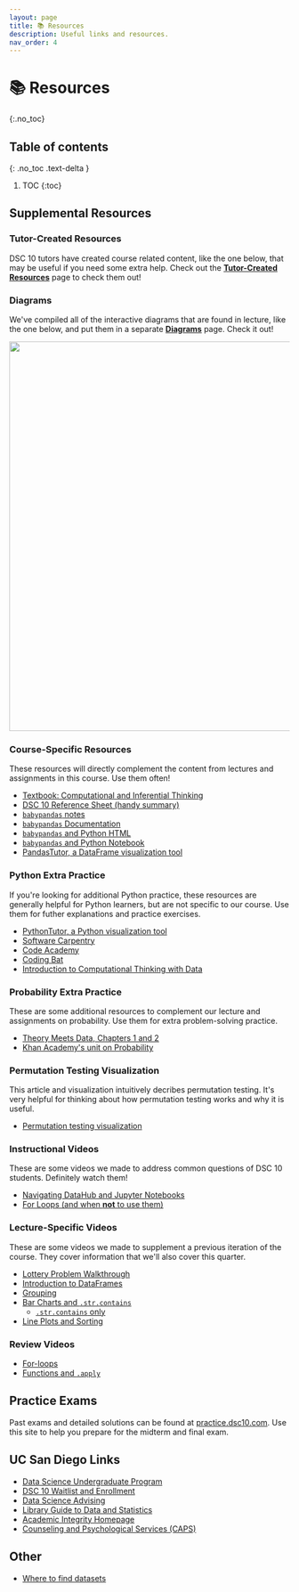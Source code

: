```yaml
---
layout: page
title: 📚 Resources
description: Useful links and resources.
nav_order: 4
---
```


# 📚 Resources 
{:.no_toc}

## Table of contents
{: .no_toc .text-delta }

1. TOC
{:toc}


## Supplemental Resources

### Tutor-Created Resources

DSC 10 tutors have created course related content, like the one below, that may be useful if you need some extra help. Check out the [**Tutor-Created Resources**](../tutorcreatedresources) page to check them out!

### Diagrams

We've compiled all of the interactive diagrams that are found in lecture, like the one below, and put them in a separate [**Diagrams**](../diagrams) page. Check it out!

<center><img src="../assets/images/animation-gif.gif" width=700></center>

### Course-Specific Resources

These resources will directly complement the content from lectures and assignments in this course. Use them often!

- [Textbook: Computational and Inferential Thinking](https://inferentialthinking.com)
- [DSC 10 Reference Sheet (handy summary)](https://drive.google.com/file/d/1ky0Np67HS2O4LO913P-ing97SJG0j27n/view?usp=sharing)
- [`babypandas` notes](https://notes.dsc10.com)
- [`babypandas` Documentation](https://babypandas.readthedocs.io/en/latest/index.html)
- [`babypandas` and Python HTML](/resources/resources/Babypandas%20and%20Python.html)
- [`babypandas` and Python Notebook](http://datahub.ucsd.edu/user-redirect/git-sync?repo=https://github.com/dsc-courses/dsc10-2024-su&subPath=lectures/practice/Babypandas%20and%20Python.ipynb)
- [PandasTutor, a DataFrame visualization tool](https://pandastutor.com/vis.html)

### Python Extra Practice

If you're looking for additional Python practice, these resources are generally helpful for Python learners, but are not specific to our course. Use them for futher explanations and practice exercises. 

- [PythonTutor, a Python visualization tool](https://pythontutor.com/visualize.html#mode=edit)
- [Software Carpentry](https://swcarpentry.github.io/python-novice-inflammation/)
- [Code Academy](https://www.codecademy.com/learn/learn-python)
- [Coding Bat](https://codingbat.com/python)
- [Introduction to Computational Thinking with Data](http://data94.org)

### Probability Extra Practice

These are some additional resources to complement our lecture and assignments on probability. Use them for extra problem-solving practice.

- [Theory Meets Data, Chapters 1 and 2](http://stat88.org/textbook/content/Chapter_01/00_The_Basics.html)
- [Khan Academy's unit on Probability](https://www.khanacademy.org/math/probability/xa88397b6:probability)

### Permutation Testing Visualization

This article and visualization intuitively decribes permutation testing. It's very helpful for thinking about how permutation testing works and why it is useful.

- [Permutation testing visualization](https://www.jwilber.me/permutationtest/)

### Instructional Videos

These are some videos we made to address common questions of DSC 10 students. Definitely watch them!

- [Navigating DataHub and Jupyter Notebooks](https://youtu.be/Hq8VaNirDRQ)
- [For Loops (and when **not** to use them)](https://youtu.be/BlczSBT80fU)

### Lecture-Specific Videos 

These are some videos we made to supplement a previous iteration of the course. They cover information that we'll also cover this quarter.

- [Lottery Problem Walkthrough](https://www.youtube.com/watch?v=w_witptT6Ts)
- [Introduction to DataFrames](https://youtu.be/t_bjtBJ0gGc)
- [Grouping](https://youtu.be/xg7rnjWnZ48)
- [Bar Charts and `.str.contains`](https://youtu.be/OVTroiHby3g)
    - [`.str.contains` only](https://www.youtube.com/watch?v=TCcEhVA6Euw&list=PLDNbnocpJUhbczUw2Rw6bqreEECMvZ8gN&index=1)
- [Line Plots and Sorting](https://www.youtube.com/watch?v=glzZ04D1kDg)

### Review Videos

- [For-loops](https://www.youtube.com/watch?v=DRxRvsVxACs&ab_channel=AbelSeyoum)
- [Functions and `.apply`](https://www.youtube.com/watch?v=U99Cs78uMVg&ab_channel=AbelSeyoum)

## Practice Exams

Past exams and detailed solutions can be found at [practice.dsc10.com](https://practice.dsc10.com). Use this site to help you prepare for the midterm and final exam.


## UC San Diego Links
- [Data Science Undergraduate Program](https://datascience.ucsd.edu/undergraduate/)
- [DSC 10 Waitlist and Enrollment](https://datascience.ucsd.edu/current-students/enrolling-in-classes/)
- [Data Science Advising](https://datascience.ucsd.edu/current-students/academic-advising/)
- [Library Guide to Data and Statistics](https://ucsd.libguides.com/data-statistics)
- [Academic Integrity Homepage](https://academicintegrity.ucsd.edu)
- [Counseling and Psychological Services (CAPS)](https://caps.ucsd.edu)

## Other
- [Where to find datasets](https://rampure.org/find-datasets)
